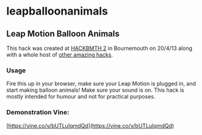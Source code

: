 leapballoonanimals
==================

## Leap Motion Balloon Animals

This hack was created at [HACKBMTH 2](http://hackbmth.org) in Bournemouth on 20/4/13 along with a whole host of [other amazing hacks](http://hackbmth.org/archive/2).

### Usage

Fire this up in your browser, make sure your Leap Motion is plugged in, and start making balloon animals! Make sure your sound is on. This hack is mostly intended for humour and not for practical purposes.

### Demonstration Vine:
[https://vine.co/v/bUTLuIqmdQd](https://vine.co/v/bUTLuIqmdQd)
